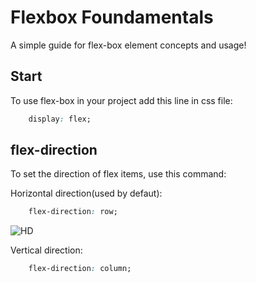 # Flexbox Foundamentals

A simple guide for flex-box element concepts and usage!

## Start

To use flex-box in your project add this line in css file:

```css
    display: flex;
```

## flex-direction

To set the direction of flex items, use this command:

Horizontal direction(used by defaut):
```css
    flex-direction: row;
```
![HD](https://imgur.com/sbdhx3O.jpg)

Vertical direction:
```css
    flex-direction: column;
```
